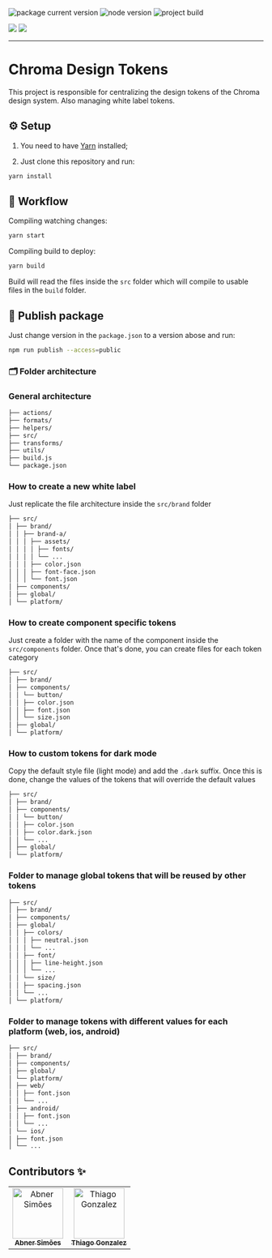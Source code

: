 <img src="https://badge.fury.io/js/@cirtemegla%2Fds-tokens.svg" alt="package current version" /> <img src="https://img.shields.io/node/v/hydrogen" alt="node version"> <img src="https://img.shields.io/appveyor/build/abnersimoes/ds-tokens" alt="project build">

<img src="https://forthebadge.com/images/badges/uses-js.svg" /> <img src="https://forthebadge.com/images/badges/built-with-love.svg" />

---

# Chroma Design Tokens

This project is responsible for centralizing the design tokens of the Chroma design system. Also managing white label tokens.

## ⚙️ Setup

1. You need to have [Yarn](https://classic.yarnpkg.com/lang/en/docs/install/#mac-stable) installed;

2. Just clone this repository and run:

```bash
yarn install
```

## 💼 Workflow

Compiling watching changes:

```bash
yarn start
```

Compiling build to deploy:

```bash
yarn build
```

Build will read the files inside the `src` folder which will compile to usable files in the `build` folder.

## 🚚 Publish package

Just change version in the `package.json` to a version abose and run:

```bash
npm run publish --access=public
```

### 🗂️ Folder architecture

### General architecture

```bash
├── actions/
├── formats/
├── helpers/
├── src/
├── transforms/
├── utils/
├── build.js
└── package.json
```

### How to create a new white label

Just replicate the file architecture inside the `src/brand` folder

```bash
├── src/
│ ├── brand/
│ │ ├── brand-a/
│ │ │ ├── assets/
│ │ │ │ ├── fonts/
│ │ │ │ └── ...
│ │ │ ├── color.json
│ │ │ ├── font-face.json
│ │ │ └── font.json
│ ├── components/
│ ├── global/
│ └── platform/
```

### How to create component specific tokens

Just create a folder with the name of the component inside the `src/components` folder. Once that's done, you can create files for each token category

```bash
├── src/
│ ├── brand/
│ ├── components/
│ │ └── button/
│ │ ├── color.json
│ │ ├── font.json
│ │ └── size.json
│ ├── global/
│ └── platform/
```

### How to custom tokens for dark mode

Copy the default style file (light mode) and add the `.dark` suffix. Once this is done, change the values of the tokens that will override the default values

```bash
├── src/
│ ├── brand/
│ ├── components/
│ │ └── button/
│ │ ├── color.json
│ │ ├── color.dark.json
│ │ └── ...
│ ├── global/
│ └── platform/
```

### Folder to manage global tokens that will be reused by other tokens

```bash
├── src/
│ ├── brand/
│ ├── components/
│ ├── global/
│ │ ├── colors/
│ │ │ ├── neutral.json
│ │ │ └── ...
│ │ ├── font/
│ │ │ ├── line-height.json
│ │ │ └── ...
│ │ └── size/
│ │ ├── spacing.json
│ │ └── ...
│ └── platform/
```

### Folder to manage tokens with different values for each platform (web, ios, android)

```bash
├── src/
│ ├── brand/
│ ├── components/
│ ├── global/
│ └── platform/
│ ├── web/
│ │ ├── font.json
│ │ └── ...
│ ├── android/
│ │ ├── font.json
│ │ └── ...
│ └── ios/
│ ├── font.json
│ └── ...
```

## Contributors ✨

<table>
  <tr>
    <td align="center">
      <a href="https://github.com/abnersimoes">
        <img src="https://avatars.githubusercontent.com/u/3276365?v=4" width="100px;" alt="Abner Simões"/>
        <br />
        <sub><b>Abner Simões</b></sub>
      </a>
    </td>
    <td align="center">
      <a href="https://github.com/thiagonzalez">
        <img src="https://avatars.githubusercontent.com/u/967571?v=4" width="100px;" alt="Thiago Gonzalez"/>
        <br />
        <sub><b>Thiago Gonzalez</b></sub>
      </a>
    </td>
  </tr>
</table>
